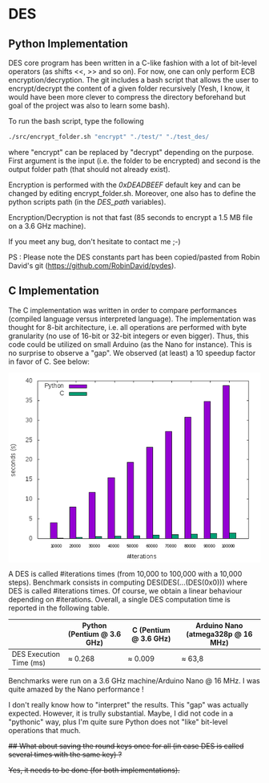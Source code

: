 # DES

## Python Implementation

DES core program has been written in a C-like fashion with a lot of bit-level operators (as shifts <<, >> and so on).
For now, one can only perform ECB encryption/decryption.
The git includes a bash script that allows the user to encrypt/decrypt the content of a given folder recursively
(Yesh, I know, it would have been more clever to compress the directory beforehand but goal of the project was also to learn some bash).

To run the bash script, type the following
```bash
./src/encrypt_folder.sh "encrypt" "./test/" "./test_des/
```
where "encrypt" can be replaced by "decrypt" depending on the purpose. First argument is the input (i.e. the folder to be encrypted) and second is the output folder path (that should not already exist).

Encryption is performed with the *0xDEADBEEF* default key and can be changed by editing encrypt_folder.sh. Moreover, one also has to define the python scripts path (in the *DES_path* variables). 

Encryption/Decryption is not that fast (85 seconds to encrypt a 1.5 MB file on a 3.6 GHz machine).

If you meet any bug, don't hesitate to contact me ;-)

PS : Please note the DES constants part has been copied/pasted from Robin David's git (https://github.com/RobinDavid/pydes).

## C Implementation

The C implementation was written in order to compare performances (compiled language versus interpreted language). The implementation was thought for 8-bit architecture, i.e. all operations are performed with byte granularity (no use of 16-bit or 32-bit integers or even bigger). Thus, this code could be utilized on small Arduino (as the Nano for instance). This is no surprise to observe a "gap". We observed (at least) a 10 speedup factor in favor of C. See below: 

<img align="center" src=https://raw.githubusercontent.com/JeremyMet/DES/master/benchmark.png alt="benchmark">


A DES is called #iterations times (from 10,000 to 100,000 with a 10,000 steps). Benchmark consists in computing DES(DES(...(DES(0x0))) where DES is called #iterations times. Of course, we obtain a linear behaviour depending on #iterations.
Overall, a single DES computation time is reported in the following table.
<p align="center">
  
|                          | Python (Pentium @ 3.6 GHz) | C (Pentium @ 3.6 GHz)     | Arduino Nano (atmega328p @ 16 MHz)
|--------------------------|--------|-------|-------|
|  DES Execution Time (ms) |  &asymp; 0.268 | &asymp; 0.009 | &asymp; 63,8 |

</p>

Benchmarks were run on a 3.6 GHz machine/Arduino Nano @ 16 MHz.
I was quite amazed by the Nano performance !

I don't really know how to "interpret" the results. This "gap" was actually expected. However, it is trully substantial. Maybe, I did not code in a "pythonic" way, plus I'm quite sure Python does not "like" bit-level operations that much.

~~## What about saving the round keys once for all (in case DES is called several times with the same key) ?~~

~~Yes, it needs to be done (for both implementations).~~
